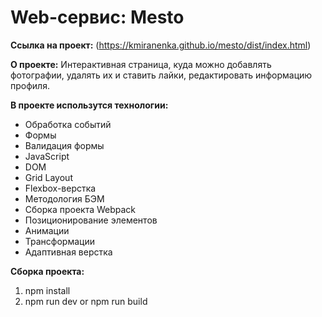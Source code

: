 # Web-сервис: Mesto

**Ссылка на проект:** (https://kmiranenka.github.io/mesto/dist/index.html)

**О проекте:**
Интерактивная страница, куда можно добавлять фотографии, удалять их и ставить лайки, редактировать информацию профиля.


**В проекте использутся технологии:**
* Обработка событий
* Формы
* Валидация формы
* JavaScript
* DOM
* Grid Layout
* Flexbox-верстка
* Методология БЭМ
* Сборка проекта Webpack
* Позиционирование элементов
* Анимации
* Трансформации
* Адаптивная верстка

**Сборка проекта:**
1) npm install
2) npm run dev or npm run build
